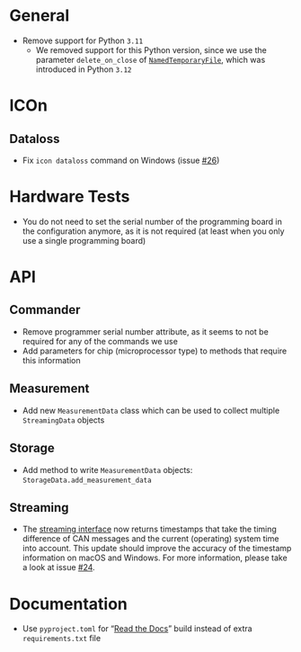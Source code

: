 # General

- Remove support for Python `3.11`
  - We removed support for this Python version, since we use the parameter `delete_on_close` of [`NamedTemporaryFile`](https://docs.python.org/3.13/library/tempfile.html#tempfile.NamedTemporaryFile), which was introduced in Python `3.12`

# ICOn

## Dataloss

- Fix `icon dataloss` command on Windows (issue [#26](https://github.com/MyTooliT/ICOtronic/issues/26))

# Hardware Tests

- You do not need to set the serial number of the programming board in the configuration anymore, as it is not required (at least when you only use a single programming board)

# API

## Commander

- Remove programmer serial number attribute, as it seems to not be required for any of the commands we use
- Add parameters for chip (microprocessor type) to methods that require this information

## Measurement

- Add new `MeasurementData` class which can be used to collect multiple `StreamingData` objects

## Storage

- Add method to write `MeasurementData` objects: `StorageData.add_measurement_data`

## Streaming

- The [streaming interface](https://icotronic.readthedocs.io/en/stable/usage.html#streaming) now returns timestamps that take the timing difference of CAN messages and the current (operating) system time into account. This update should improve the accuracy of the timestamp information on macOS and Windows. For more information, please take a look at issue [#24](https://github.com/MyTooliT/ICOtronic/issues/24).

# Documentation

- Use `pyproject.toml` for “[Read the Docs](https://icotronic.readthedocs.io)” build instead of extra `requirements.txt` file
